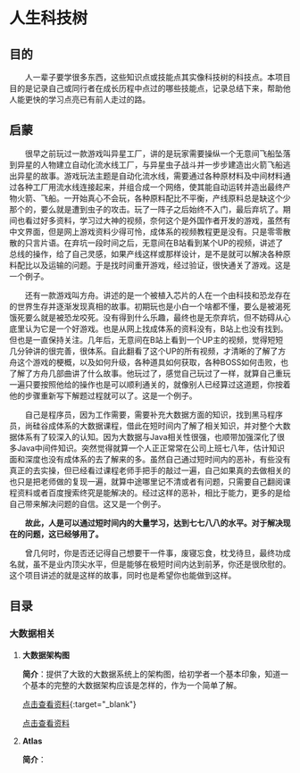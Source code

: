 # 人生科技树

## 目的	

&emsp;&emsp;人一辈子要学很多东西，这些知识点或技能点其实像科技树的科技点。本项目目的是记录自己或同行者在成长历程中点过的哪些技能点，记录总结下来，帮助他人能更快的学习点亮已有前人走过的路。

## 启蒙

&emsp;&emsp;很早之前玩过一款游戏叫异星工厂，讲的是玩家需要操纵一个无意间飞船坠落到异星的人物建立自动化流水线工厂，与异星虫子战斗并一步步建造出火箭飞船逃出异星的故事。游戏玩法主题是自动化流水线，需要通过各种原材料及中间材料通过各种工厂用流水线连接起来，并组合成一个网络，使其能自动运转并造出最终产物火箭、飞船。一开始真心不会玩，各种原料配比不平衡，产线原料总是缺这个少那个的，要么就是遭到虫子的攻击。玩了一阵子之后始终不入门，最后弃坑了。期间也看过好多资料，学习过大神的视频，奈何这个是外国作者开发的游戏，虽然有中文界面，但是网上游戏资料少得可怜，成体系的视频教程更是没有。只是零零散散的只言片语。在弃坑一段时间之后，无意间在B站看到某个UP的视频，讲述了总线的操作，给了自己灵感，如果产线这样或那样设计，是不是就可以解决各种原料配比以及运输的问题。于是找时间重开游戏，经过验证，很快通关了游戏。这是一个例子。

&emsp;&emsp;还有一款游戏叫方舟。讲述的是一个被植入芯片的人在一个由科技和恐龙存在的世界生存并逐渐发现真相的故事。初期玩也是小白一个啥都不懂，要么是被渴死饿死要么就是被恐龙咬死。没有得到什么乐趣，最终也是无奈弃坑，但不妨碍从心底里认为它是一个好游戏。也是从网上找成体系的资料没有，B站上也没有找到。但也是一直保持关注。几年后，无意间在B站上看到一个UP主的视频，觉得短短几分钟讲的很完善，很体系。自此翻看了这个UP的所有视频，才清晰的了解了方舟这个游戏的梗概，以及如何升级，各种道具如何获取，各种BOSS如何击败，也了解了方舟几部曲讲了什么故事。他玩过了，感觉自己玩过了一样，就算自己重玩一遍只要按照他给的操作也是可以顺利通关的，就像别人已经算过这道题，你按着他的步骤重新写下解题过程就可以了。这是一个例子。

&emsp;&emsp;自己是程序员，因为工作需要，需要补充大数据方面的知识，找到黑马程序员，尚硅谷成体系的大数据课程，借此在短时间内了解了相关知识，并对整个大数据体系有了较深入的认知。因为大数据与Java相关性很强，也顺带加强深化了很多Java中间件知识。突然觉得就算一个人正正常常在公司上班七八年，估计知识面和深度也没有成体系的去了解来的多。虽然自己通过短时间内的恶补，有些没有真正的去实操，但已经看过课程老师手把手的敲过一遍，自己如果真的去做相关的也只是把老师做的复现一遍，就算中途哪里记不清或者有问题，只需要自己翻阅课程资料或者百度搜索终究是能解决的。经过这样的恶补，相比于能力，更多的是给自己带来解决问题的自信。这又是一个例子。

&emsp;&emsp;**故此，人是可以通过短时间内的大量学习，达到七七八八的水平。对于解决现在的问题，这已经够用了。**

&emsp;&emsp;曾几何时，你是否还记得自己想要干一件事，废寝忘食，枕戈待旦，最终功成名就，虽不是业内顶尖水平，但是能够在极短时间内达到前茅，你还是很欣慰的。这个项目讲述的就是这样的故事，同时也是希望你也能做到这样。

## 目录

### 大数据相关

1. **大数据架构图**

   **简介**：提供了大致的大数据系统上的架构图，给初学者一个基本印象，知道一个基本的完整的大数据架构应该是怎样的，作为一个简单了解。

   [点击查看资料](https://kdocs.cn/l/cpeVA4eWCZDX){:target="_blank"}

   

   <a href="https://kdocs.cn/l/cpeVA4eWCZDX" target="_blank">点击查看资料</a>

2. **Atlas**

   **简介**：
